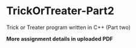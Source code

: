 # TrickOrTreater-Part2
 Trick or Treater program written in C++ (Part two)

**More assignment details in uploaded PDF**
